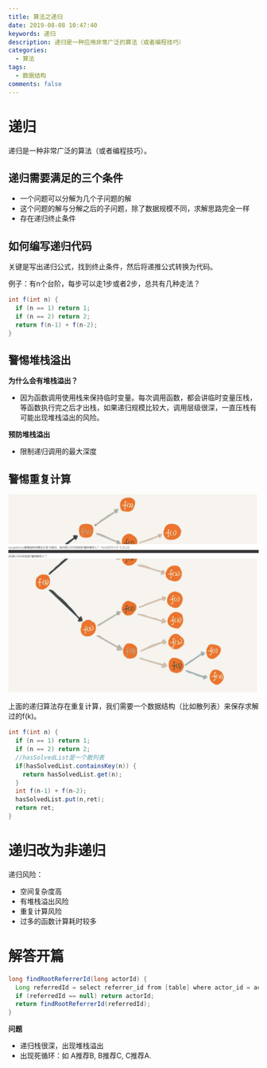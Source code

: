 ```yaml
---
title: 算法之递归
date: 2019-08-08 10:47:40
keywords: 递归
description: 递归是一种应用非常广泛的算法（或者编程技巧）
categories: 
  - 算法
tags:
  - 数据结构
comments: false
---
```


# 递归

递归是一种非常广泛的算法（或者编程技巧）。

## 递归需要满足的三个条件

- 一个问题可以分解为几个子问题的解
- 这个问题的解与分解之后的子问题，除了数据规模不同，求解思路完全一样
- 存在递归终止条件

## 如何编写递归代码

关键是写出递归公式，找到终止条件，然后将递推公式转换为代码。

例子：有n个台阶，每步可以走1步或者2步，总共有几种走法？

```java
int f(int n) {
  if (n == 1) return 1;
  if (n == 2) return 2;
  return f(n-1) + f(n-2);
}
```



## 警惕堆栈溢出

**为什么会有堆栈溢出？**

- 因为函数调用使用栈来保持临时变量。每次调用函数，都会讲临时变量压栈，等函数执行完之后才出栈，如果递归规模比较大，调用层级很深，一直压栈有可能出现堆栈溢出的风险。

**预防堆栈溢出**

- 限制递归调用的最大深度

## 警惕重复计算

![iamge](https://raw.githubusercontent.com/HaviLee/Blog-Images/master/高手/08212139.png)

上面的递归算法存在重复计算，我们需要一个数据结构（比如散列表）来保存求解过的f(k)。

```java
int f(int n) {
  if (n == 1) return 1;
  if (n == 2) return 2;
  //hasSolvedList是一个散列表
  if(hasSolvedList.containsKey(n)) {
    return hasSolvedList.get(n);
  }
  int f(n-1) + f(n-2);
  hasSolvedList.put(n,ret);
  return ret;
}
```

# 递归改为非递归

递归风险：

- 空间复杂度高
- 有堆栈溢出风险
- 重复计算风险
- 过多的函数计算耗时较多

# 解答开篇

```java
long findRootReferrerId(long actorId) {
  Long referredId = select referrer_id from [table] where actor_id = actorId;
  if (referredId == null) return actorId;
  return findRootReferrerId(referredId);
}
```

**问题**

- 递归栈很深，出现堆栈溢出
- 出现死循环：如 A推荐B, B推荐C, C推荐A.